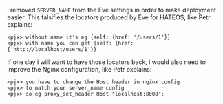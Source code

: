 i removed `SERVER_NAME` from the Eve settings in order to make
deployment easier. This falsifies the locators produced by Eve for
HATEOS, like Petr explains:

    <pjx> without name it's eg {self: {href: '/users/1'}}
    <pjx> with name you can get {self: {href: {'http://localhost/users/1'}}

If one day i will want to have those locators back, i would also need
to improve the Nginx configuration, like Petr explains:

    <pjx> you have to change the Host header in nginx config
    <pjx> to match your server_name config
    <pjx> so eg proxy_set_header Host "localhost:8008";

